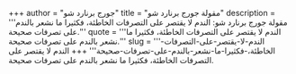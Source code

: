 +++
author = "جورج برنارد شو"
title = "مقولة جورج برنارد شو"
description = '''مقولة جورج برنارد شو: الندم لا يقتصر على التصرفات الخاطئة، فكثيرا ما نشعر بالندم على تصرفات صحيحة.'''
quote = '''الندم لا يقتصر على التصرفات الخاطئة، فكثيرا ما نشعر بالندم على تصرفات صحيحة.'''
slug = '''الندم-لا-يقتصر-على-التصرفات-الخاطئة،-فكثيرا-ما-نشعر-بالندم-على-تصرفات-صحيحة'''
+++
الندم لا يقتصر على التصرفات الخاطئة، فكثيرا ما نشعر بالندم على تصرفات صحيحة.

